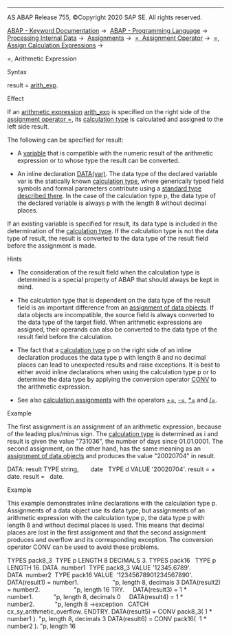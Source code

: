   

* * *

AS ABAP Release 755, ©Copyright 2020 SAP SE. All rights reserved.

[ABAP - Keyword Documentation](javascript:call_link\('abenabap.htm'\)) →  [ABAP - Programming Language](javascript:call_link\('abenabap_reference.htm'\)) →  [Processing Internal Data](javascript:call_link\('abenabap_data_working.htm'\)) →  [Assignments](javascript:call_link\('abenvalue_assignments.htm'\)) →  [\=, Assignment Operator](javascript:call_link\('abenequals_operator.htm'\)) →  [\=, Assign Calculation Expressions](javascript:call_link\('abenequals_calc_expr.htm'\)) → 

\=, Arithmetic Expression

Syntax

result = [arith\_exp](javascript:call_link\('abapcompute_arith.htm'\)).

Effect

If an [arithmetic expression](javascript:call_link\('abenarithmetic_expression_glosry.htm'\) "Glossary Entry") [arith\_exp](javascript:call_link\('abapcompute_arith.htm'\)) is specified on the right side of the [assignment operator \=](javascript:call_link\('abenequals_operator.htm'\)), its [calculation type](javascript:call_link\('abencalculation_type_glosry.htm'\) "Glossary Entry") is calculated and assigned to the left side result.

The following can be specified for result:

-   A [variable](javascript:call_link\('abenvariable_glosry.htm'\) "Glossary Entry") that is compatible with the numeric result of the arithmetic expression or to whose type the result can be converted.

-   An inline declaration [DATA(var)](javascript:call_link\('abendata_inline.htm'\)). The data type of the declared variable var is the statically known [calculation type](javascript:call_link\('abencalculation_type_glosry.htm'\) "Glossary Entry"), where generically typed field symbols and formal parameters contribute using a [standard type](javascript:call_link\('abenstandard_type_glosry.htm'\) "Glossary Entry") [described there](javascript:call_link\('abenarith_type.htm'\)). In the case of the calculation type p, the data type of the declared variable is always p with the length 8 without decimal places.

If an existing variable is specified for result, its data type is included in the determination of the [calculation type](javascript:call_link\('abenarith_type.htm'\)). If the calculation type is not the data type of result, the result is converted to the data type of the result field before the assignment is made.

Hints

-   The consideration of the result field when the calculation type is determined is a special property of ABAP that should always be kept in mind.

-   The calculation type that is dependent on the data type of the result field is an important difference from an [assignment of data objects](javascript:call_link\('abapmove.htm'\)). If data objects are incompatible, the source field is always converted to the data type of the target field. When arithmetic expressions are assigned, their operands can also be converted to the data type of the result field before the calculation.

-   The fact that a [calculation type](javascript:call_link\('abencalculation_type_glosry.htm'\) "Glossary Entry") p on the right side of an inline declaration produces the data type p with length 8 and no decimal places can lead to unexpected results and raise exceptions. It is best to either avoid inline declarations when using the calculation type p or to determine the data type by applying the conversion operator [CONV](javascript:call_link\('abenconstructor_expression_conv.htm'\)) to the arithmetic expression.

-   See also [calculation assignments](javascript:call_link\('abencalculation_assignment_glosry.htm'\) "Glossary Entry") with the operators [+=](javascript:call_link\('abencalculation_assignments.htm'\)), [\-=](javascript:call_link\('abencalculation_assignments.htm'\)), [\*=](javascript:call_link\('abencalculation_assignments.htm'\)) and [/=](javascript:call_link\('abencalculation_assignments.htm'\)).

Example

The first assignment is an assignment of an arithmetic expression, because of the leading plus/minus sign. The [calculation type](javascript:call_link\('abenarith_type.htm'\)) is determined as i and result is given the value "731036", the number of days since 01.01.0001. The second assignment, on the other hand, has the same meaning as an [assignment of data objects](javascript:call_link\('abapmove.htm'\)) and produces the value "20020704" in result.

DATA: result TYPE string,
      date   TYPE d VALUE '20020704'.
result = + date.
result =   date.

Example

This example demonstrates inline declarations with the calculation type p. Assignments of a data object use its data type, but assignments of an arithmetic expression with the calculation type p, the data type p with length 8 and without decimal places is used. This means that decimal places are lost in the first assignment and that the second assignment produces and overflow and its corresponding exception. The conversion operator CONV can be used to avoid these problems.

TYPES pack8\_3  TYPE p LENGTH 8 DECIMALS 3.
TYPES pack16   TYPE p LENGTH 16.
DATA  number1  TYPE pack8\_3 VALUE '12345.6789'.
DATA  number2  TYPE pack16 VALUE  '12345678901234567890'.
DATA(result1) = number1.                    "p, length 8, decimals 3
DATA(result2) = number2.                    "p, length 16
TRY.
    DATA(result3) = 1 \* number1.            "p, length 8, decimals 0
    DATA(result4) = 1 \* number2.            "p, length 8 ->exception
  CATCH cx\_sy\_arithmetic\_overflow.
ENDTRY.
DATA(result5) = CONV pack8\_3( 1 \* number1 ). "p, length 8, decimals 3
DATA(result6) = CONV pack16(  1 \* number2 ). "p, length 16